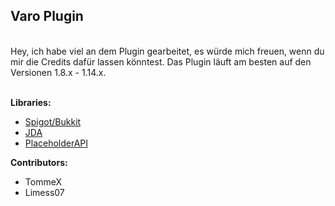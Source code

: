 ## Varo Plugin

</br>Hey, ich habe viel an dem Plugin gearbeitet, es würde mich freuen, wenn du mir die Credits dafür lassen könntest.
Das Plugin läuft am besten auf den Versionen 1.8.x - 1.14.x.</br></br>

**Libraries:**</br>
- <a href='https://www.spigotmc.org/'>Spigot/Bukkit</a></br>
- <a href='https://github.com/DV8FromTheWorld/JDA'>JDA</a>
- <a href='https://www.spigotmc.org/resources/placeholderapi.6245/'>PlaceholderAPI</a>

**Contributors:**
- TommeX
- Limess07
